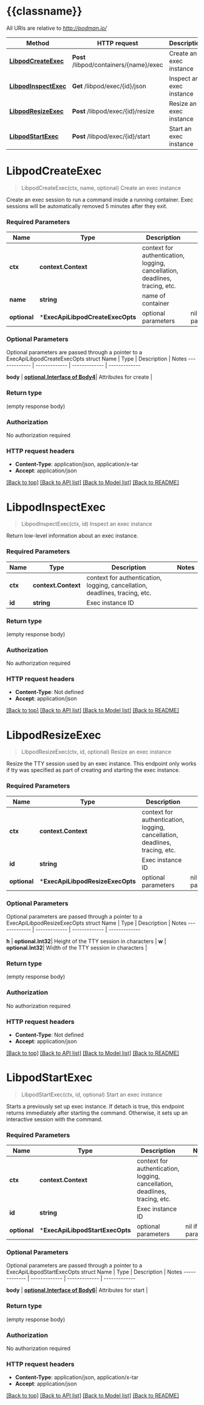 # {{classname}}

All URIs are relative to *http://podman.io/*

Method | HTTP request | Description
------------- | ------------- | -------------
[**LibpodCreateExec**](ExecApi.md#LibpodCreateExec) | **Post** /libpod/containers/{name}/exec | Create an exec instance
[**LibpodInspectExec**](ExecApi.md#LibpodInspectExec) | **Get** /libpod/exec/{id}/json | Inspect an exec instance
[**LibpodResizeExec**](ExecApi.md#LibpodResizeExec) | **Post** /libpod/exec/{id}/resize | Resize an exec instance
[**LibpodStartExec**](ExecApi.md#LibpodStartExec) | **Post** /libpod/exec/{id}/start | Start an exec instance

# **LibpodCreateExec**
> LibpodCreateExec(ctx, name, optional)
Create an exec instance

Create an exec session to run a command inside a running container. Exec sessions will be automatically removed 5 minutes after they exit.

### Required Parameters

Name | Type | Description  | Notes
------------- | ------------- | ------------- | -------------
 **ctx** | **context.Context** | context for authentication, logging, cancellation, deadlines, tracing, etc.
  **name** | **string**| name of container | 
 **optional** | ***ExecApiLibpodCreateExecOpts** | optional parameters | nil if no parameters

### Optional Parameters
Optional parameters are passed through a pointer to a ExecApiLibpodCreateExecOpts struct
Name | Type | Description  | Notes
------------- | ------------- | ------------- | -------------

 **body** | [**optional.Interface of Body4**](Body4.md)| Attributes for create | 

### Return type

 (empty response body)

### Authorization

No authorization required

### HTTP request headers

 - **Content-Type**: application/json, application/x-tar
 - **Accept**: application/json

[[Back to top]](#) [[Back to API list]](../README.md#documentation-for-api-endpoints) [[Back to Model list]](../README.md#documentation-for-models) [[Back to README]](../README.md)

# **LibpodInspectExec**
> LibpodInspectExec(ctx, id)
Inspect an exec instance

Return low-level information about an exec instance.

### Required Parameters

Name | Type | Description  | Notes
------------- | ------------- | ------------- | -------------
 **ctx** | **context.Context** | context for authentication, logging, cancellation, deadlines, tracing, etc.
  **id** | **string**| Exec instance ID | 

### Return type

 (empty response body)

### Authorization

No authorization required

### HTTP request headers

 - **Content-Type**: Not defined
 - **Accept**: application/json

[[Back to top]](#) [[Back to API list]](../README.md#documentation-for-api-endpoints) [[Back to Model list]](../README.md#documentation-for-models) [[Back to README]](../README.md)

# **LibpodResizeExec**
> LibpodResizeExec(ctx, id, optional)
Resize an exec instance

Resize the TTY session used by an exec instance. This endpoint only works if tty was specified as part of creating and starting the exec instance. 

### Required Parameters

Name | Type | Description  | Notes
------------- | ------------- | ------------- | -------------
 **ctx** | **context.Context** | context for authentication, logging, cancellation, deadlines, tracing, etc.
  **id** | **string**| Exec instance ID | 
 **optional** | ***ExecApiLibpodResizeExecOpts** | optional parameters | nil if no parameters

### Optional Parameters
Optional parameters are passed through a pointer to a ExecApiLibpodResizeExecOpts struct
Name | Type | Description  | Notes
------------- | ------------- | ------------- | -------------

 **h** | **optional.Int32**| Height of the TTY session in characters | 
 **w** | **optional.Int32**| Width of the TTY session in characters | 

### Return type

 (empty response body)

### Authorization

No authorization required

### HTTP request headers

 - **Content-Type**: Not defined
 - **Accept**: application/json

[[Back to top]](#) [[Back to API list]](../README.md#documentation-for-api-endpoints) [[Back to Model list]](../README.md#documentation-for-models) [[Back to README]](../README.md)

# **LibpodStartExec**
> LibpodStartExec(ctx, id, optional)
Start an exec instance

Starts a previously set up exec instance. If detach is true, this endpoint returns immediately after starting the command. Otherwise, it sets up an interactive session with the command.

### Required Parameters

Name | Type | Description  | Notes
------------- | ------------- | ------------- | -------------
 **ctx** | **context.Context** | context for authentication, logging, cancellation, deadlines, tracing, etc.
  **id** | **string**| Exec instance ID | 
 **optional** | ***ExecApiLibpodStartExecOpts** | optional parameters | nil if no parameters

### Optional Parameters
Optional parameters are passed through a pointer to a ExecApiLibpodStartExecOpts struct
Name | Type | Description  | Notes
------------- | ------------- | ------------- | -------------

 **body** | [**optional.Interface of Body6**](Body6.md)| Attributes for start | 

### Return type

 (empty response body)

### Authorization

No authorization required

### HTTP request headers

 - **Content-Type**: application/json, application/x-tar
 - **Accept**: application/json

[[Back to top]](#) [[Back to API list]](../README.md#documentation-for-api-endpoints) [[Back to Model list]](../README.md#documentation-for-models) [[Back to README]](../README.md)

